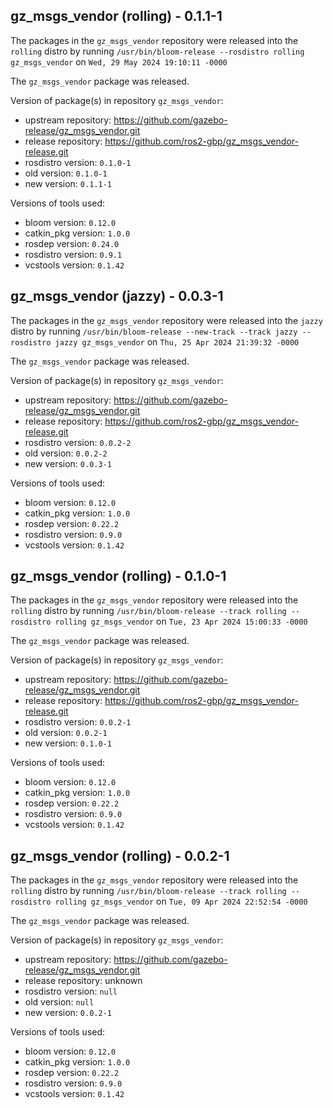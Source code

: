 ## gz_msgs_vendor (rolling) - 0.1.1-1

The packages in the `gz_msgs_vendor` repository were released into the `rolling` distro by running `/usr/bin/bloom-release --rosdistro rolling gz_msgs_vendor` on `Wed, 29 May 2024 19:10:11 -0000`

The `gz_msgs_vendor` package was released.

Version of package(s) in repository `gz_msgs_vendor`:

- upstream repository: https://github.com/gazebo-release/gz_msgs_vendor.git
- release repository: https://github.com/ros2-gbp/gz_msgs_vendor-release.git
- rosdistro version: `0.1.0-1`
- old version: `0.1.0-1`
- new version: `0.1.1-1`

Versions of tools used:

- bloom version: `0.12.0`
- catkin_pkg version: `1.0.0`
- rosdep version: `0.24.0`
- rosdistro version: `0.9.1`
- vcstools version: `0.1.42`


## gz_msgs_vendor (jazzy) - 0.0.3-1

The packages in the `gz_msgs_vendor` repository were released into the `jazzy` distro by running `/usr/bin/bloom-release --new-track --track jazzy --rosdistro jazzy gz_msgs_vendor` on `Thu, 25 Apr 2024 21:39:32 -0000`

The `gz_msgs_vendor` package was released.

Version of package(s) in repository `gz_msgs_vendor`:

- upstream repository: https://github.com/gazebo-release/gz_msgs_vendor.git
- release repository: https://github.com/ros2-gbp/gz_msgs_vendor-release.git
- rosdistro version: `0.0.2-2`
- old version: `0.0.2-2`
- new version: `0.0.3-1`

Versions of tools used:

- bloom version: `0.12.0`
- catkin_pkg version: `1.0.0`
- rosdep version: `0.22.2`
- rosdistro version: `0.9.0`
- vcstools version: `0.1.42`


## gz_msgs_vendor (rolling) - 0.1.0-1

The packages in the `gz_msgs_vendor` repository were released into the `rolling` distro by running `/usr/bin/bloom-release --track rolling --rosdistro rolling gz_msgs_vendor` on `Tue, 23 Apr 2024 15:00:33 -0000`

The `gz_msgs_vendor` package was released.

Version of package(s) in repository `gz_msgs_vendor`:

- upstream repository: https://github.com/gazebo-release/gz_msgs_vendor.git
- release repository: https://github.com/ros2-gbp/gz_msgs_vendor-release.git
- rosdistro version: `0.0.2-1`
- old version: `0.0.2-1`
- new version: `0.1.0-1`

Versions of tools used:

- bloom version: `0.12.0`
- catkin_pkg version: `1.0.0`
- rosdep version: `0.22.2`
- rosdistro version: `0.9.0`
- vcstools version: `0.1.42`


## gz_msgs_vendor (rolling) - 0.0.2-1

The packages in the `gz_msgs_vendor` repository were released into the `rolling` distro by running `/usr/bin/bloom-release --track rolling --rosdistro rolling gz_msgs_vendor` on `Tue, 09 Apr 2024 22:52:54 -0000`

The `gz_msgs_vendor` package was released.

Version of package(s) in repository `gz_msgs_vendor`:

- upstream repository: https://github.com/gazebo-release/gz_msgs_vendor.git
- release repository: unknown
- rosdistro version: `null`
- old version: `null`
- new version: `0.0.2-1`

Versions of tools used:

- bloom version: `0.12.0`
- catkin_pkg version: `1.0.0`
- rosdep version: `0.22.2`
- rosdistro version: `0.9.0`
- vcstools version: `0.1.42`


